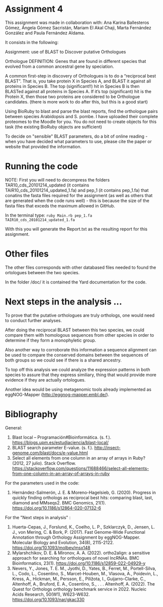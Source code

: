 # Assignment 4
This assignment was made in collaboration with: Ana Karina Ballesteros Gómez, Ángela Gómez Sacristán, Mariam El Akal Chaji, Marta Fernández González and Paula Fernández Aldama.

It consists in the following:

Assignment: use of BLAST to Discover putative Orthologues

Orthologue DEFINITION: Genes that are found in different species that evolved from a common ancestral gene by speciation.

A common first-step in discovery of Orthologues is to do a “reciprocal best BLAST”. That is, you take protein X in Species A, and BLAST it against all proteins in Species B. The top (significant!!) hit in Species B is then BLASTed against all proteins in Species A.
If it’s top (significant) hit is the Protein X, then those two proteins are considered to be Orthologue candidates. (there is more work to do after this, but this is a good start)

Using BioRuby to blast and parse the blast reports, find the orthologue pairs between species Arabidopsis and S. pombe. I have uploaded their complete proteomes to the Moodle for you. You do not need to create objects for this task (the existing BioRuby objects are sufficient)

To decide on "sensible" BLAST parameters, do a bit of online reading - when you have decided what parameters to use, please cite the paper or website that provided the information.

# Running the code
NOTE: First you will need to decompress the folders TAR10_cds_20101214_updated (it contains TAIR10_cds_20101214_updated_1.fa) and pep_1 (it contains pep_1.fa) that conatins the fasta files required for the assignment (as well as others that are generated when the code runs well) - this is because the size of the fasta files that exceds the maximum allowed in GitHub.

In the terminal type: `ruby Main.rb pep_1.fa TAIR10_cds_20101214_updated_1.fa`

With this you will generate the Report.txt as the resulting report for this assignment.

# Other files
The other files corresponds with other databased files needed to found the ortologues between the two species.

In the folder /doc/ it is contained the Yard documentation for the code.

# Next steps in the analysis ...
To prove that the putative orthologues are truly orthologs, one would need to conduct further analyses.

After doing the reciprocal BLAST between this two species, we could compare them with homologous sequences from other species in order to determine if they form a monophyletic group.

Also another way to corroborate this information a sequence alignment can be used to compare the conserved domains between the sequences of both groups so we could see if there is a shared ancestry.

To top off this analysis we could analyze the expression patterns in both species to assure that they express similiary, thing that would provide more evidence if they are actually ortologues.

Another idea would be using metagenomic tools already implemented as eggNOG-Mapper (http://eggnog-mapper.embl.de/).

# Bibliography
General:

1. Blast local – Programación#Bioinformática. (s. f.). https://blogs.upm.es/estudiaciencia/blast-local/
2. BLAST search parameter E-value. (s. f.). http://insect-genome.com/blast/docs/e-value.html
3. Select all elements from one column in an array of arrays in Ruby? (2012, 27 julio). Stack Overflow. https://stackoverflow.com/questions/11688466/select-all-elements-from-one-column-in-an-array-of-arrays-in-ruby


For the parameters used in the code:

1. Hernández-Salmerón, J. E. & Moreno-Hagelsieb, G. (2020). Progress in quickly finding orthologs as reciprocal best hits: comparing blast, last, diamond and MMseqs2. BMC Genomics, 21(1). https://doi.org/10.1186/s12864-020-07132-6


For the "Next steps in analysis" :

1. Huerta-Cepas, J., Forslund, K., Coelho, L. P., Szklarczyk, D., Jensen, L. J., von Mering, C. & Bork, P. (2017). Fast Genome-Wide Functional Annotation through Orthology Assignment by eggNOG-Mapper. Molecular Biology and Evolution, 34(8), 2115-2122. https://doi.org/10.1093/molbev/msx148
2. Mylarshchikov, D. E. & Mironov, A. A. (2022). ortho2align: a sensitive approach for searching for orthologues of novel lncRNAs. BMC Bioinformatics, 23(1). https://doi.org/10.1186/s12859-022-04929-y
3. Nevers, Y., Jones, T. E. M., Jyothi, D., Yates, B., Ferret, M., Portell-Silva, L., Codo, L., Cosentino, S., Marcet-Houben, M., Vlasova, A., Poidevin, L., Kress, A., Hickman, M., Persson, E., Piližota, I., Guijarro-Clarke, C., Altenhoff, A., Bruford, E. A., Cosentino, S., . . . Altenhoff, A. (2022). The Quest for Orthologs orthology benchmark service in 2022. Nucleic Acids Research, 50(W1), W623-W632. https://doi.org/10.1093/nar/gkac330
